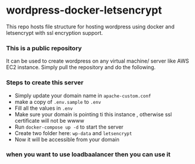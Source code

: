 # wordpress-docker-letsencrypt
This repo hosts file structure for hosting  wordpress using docker and letsencrypt with ssl encryption support.

### This is a public repository
It can be used to create wordpress on any virtual machine/ server like AWS EC2 instance. Simply pull the repository and do the following.
### Steps to create this server
- Simply update your domain name in `apache-custom.conf`
- make a copy of `.env.sample` to `.env`
- Fill all the values in `.env`
- Make sure your domain is pointing ti this instance , otherwise ssl certificate will not be wwww
- Run `docker-compose up -d` to start the server
- Create two folder here: `wp-data` and `letsencrypt`
- Now it will be accessible from your domain


### when you want to use loadbaalancer then you can use it
  
